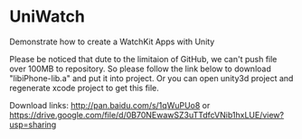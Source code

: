 # UniWatch
Demonstrate how to create a WatchKit Apps with Unity

Please be noticed that dute to the limitaion of GitHub, we can't push file over 100MB to repository. So please follow the link below to download  "libiPhone-lib.a" and put it into project. Or you can open unity3d project and regenerate xcode project to get this file.

Download links: 
http://pan.baidu.com/s/1qWuPUo8 
or
https://drive.google.com/file/d/0B70NEwawSZ3uTTdfcVNib1hxLUE/view?usp=sharing
